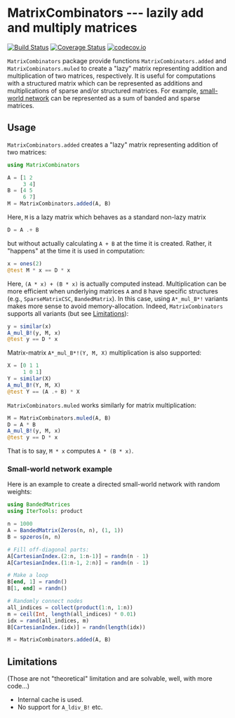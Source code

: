 # MatrixCombinators --- lazily add and multiply matrices

[![Build Status][travis-img]][travis-url]
[![Coverage Status][coveralls-img]][coveralls-url]
[![codecov.io][codecov-img]][codecov-url]

`MatrixCombinators` package provide functions
`MatrixCombinators.added` and `MatrixCombinators.muled` to create a
"lazy" matrix representing addition and multiplication of two
matrices, respectively.  It is useful for computations with a
structured matrix which can be represented as additions and
multiplications of sparse and/or structured matrices.  For example,
[small-world network](#small-world-network-example) can be represented
as a sum of banded and sparse matrices.


## Usage

`MatrixCombinators.added` creates a "lazy" matrix representing
addition of two matrices:

```julia
using MatrixCombinators

A = [1 2
     3 4]
B = [4 5
     6 7]
M = MatrixCombinators.added(A, B)
```

Here, `M` is a lazy matrix which behaves as a standard non-lazy matrix

```julia
D = A .+ B
```

but without actually calculating `A + B` at the time it is created.
Rather, it "happens" at the time it is used in computation:

```julia
x = ones(2)
@test M * x == D * x
```

Here, `(A * x) + (B * x)` is actually computed instead.
Multiplication can be more efficient when underlying matrices `A` and
`B` have specific structures (e.g., `SparseMatrixCSC`,
`BandedMatrix`).  In this case, using `A*_mul_B*!` variants makes more
sense to avoid memory-allocation.  Indeed, `MatrixCombinators`
supports all variants (but see [Limitations](#limitations)):

```julia
y = similar(x)
A_mul_B!(y, M, x)
@test y == D * x
```

Matrix-matrix `A*_mul_B*!(Y, M, X)` multiplication is also supported:

```julia
X = [0 1 1
     1 0 1]
Y = similar(X)
A_mul_B!(Y, M, X)
@test Y == (A .+ B) * X
```

`MatrixCombinators.muled` works similarly for matrix multiplication:

```julia
M = MatrixCombinators.muled(A, B)
D = A * B
A_mul_B!(y, M, x)
@test y == D * x
```

That is to say, `M * x` computes `A * (B * x)`.


### Small-world network example

<!--
```julia
@static if Pkg.installed("BandedMatrices") != nothing
```
-->

Here is an example to create a directed small-world network with
random weights:

```julia
using BandedMatrices
using IterTools: product

n = 1000
A = BandedMatrix(Zeros(n, n), (1, 1))
B = spzeros(n, n)

# Fill off-diagonal parts:
A[CartesianIndex.(2:n, 1:n-1)] = randn(n - 1)
A[CartesianIndex.(1:n-1, 2:n)] = randn(n - 1)

# Make a loop
B[end, 1] = randn()
B[1, end] = randn()

# Randomly connect nodes
all_indices = collect(product(1:n, 1:n))
m = ceil(Int, length(all_indices) * 0.01)
idx = rand(all_indices, m)
B[CartesianIndex.(idx)] = randn(length(idx))

M = MatrixCombinators.added(A, B)
```

<!--
```julia
end
```
-->


## Limitations

(Those are not "theoretical" limitation and are solvable, well, with
more code...)

* Internal cache is used.
* No support for `A_ldiv_B!` etc.


[travis-img]: https://travis-ci.org/tkf/MatrixCombinators.jl.svg?branch=master
[travis-url]: https://travis-ci.org/tkf/MatrixCombinators.jl
[coveralls-img]: https://coveralls.io/repos/tkf/MatrixCombinators.jl/badge.svg?branch=master&service=github
[coveralls-url]: https://coveralls.io/github/tkf/MatrixCombinators.jl?branch=master
[codecov-img]: http://codecov.io/github/tkf/MatrixCombinators.jl/coverage.svg?branch=master
[codecov-url]: http://codecov.io/github/tkf/MatrixCombinators.jl?branch=master
